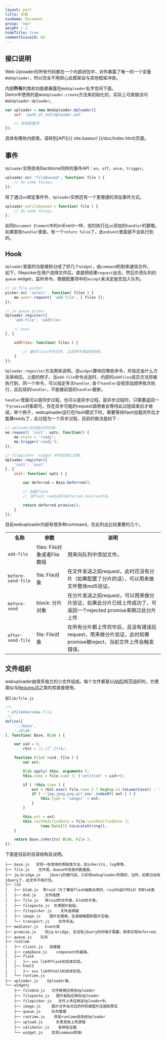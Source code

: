 ```yaml
---
layout: post
title: 文档
navName: Document
group: 'nav'
weight : 2
hideTitle: true
commentIssueId: 80
---
```


## 接口说明
Web Uploader的所有代码都在一个内部闭包中，对外暴露了唯一的一个变量`WebUploader`，所以完全不用担心此框架会与其他框架冲突。

内部**所有**的类和功能都暴露在`WebUploader`名字空间下面。<br />
Demo中使用的是`WebUploader.create`方法来初始化的，实际上可直接访问`WebUploader.Uploader`。

```javascript
var uploader = new WebUploader.Uploader({
    swf: 'path_of_swf/Uploader.swf'

    // 其他配置项
});
```

具体有哪些内部类，请转到[API]({{ site.baseurl }}/doc/index.html)页面。

## 事件
`Uploader`实例具有Backbone同样的事件API：`on`，`off`，`once`，`trigger`。

```javascript
uploader.on( 'fileQueued', function( file ) {
    // do some things.
});
```

除了通过`on`绑定事件外，`Uploader`实例还有一个更便捷的添加事件方式。

```javascript
uploader.onFileQueued = function( file ) {
    // do some things.
};
```

如同`Document Element`中的onEvent一样，他的执行比`on`添加的`handler`的要晚。如果那些`handler`里面，有一个`return false`了，此`onEvent`里面是不会执行到的。

## Hook
`Uploader`里面的功能被拆分成了好几个`widget`，由`command`机制来通信合作。<br />
如下，filepicker在用户选择文件后，直接把结果`request`出去，然后负责队列的`queue` widget，监听命令，根据配置项中的`accept`来决定是否加入队列。

```javascript
// in file picker
picker.on( 'select', function( files ) {
    me.owner.request( 'add-file', [ files ]);
});

// in queue picker
Uploader.register({
    'add-file': 'addFiles'

    // xxxx
}, {

    addFiles: function( files ) {

        // 遍历files中的文件, 过滤掉不满足规则的。
    }
});
```

`Uploader.regeister`方法用来说明，该`widget`要响应哪些命令，并指定由什么方法来响应。上面的例子，当`add-file`命令派送时，内部的`addFiles`成员方法将被执行到，同一个命令，可以指定多次`handler`, 各个`handler`会按添加顺序依次执行，且后续的`handler`，不能被前面的`handler`截断。

`handler`里面可以是同步过程，也可以是异步过程。是异步过程时，只需要返回一个`promise`对象即可。存在异步可能的request调用者会等待此过程结束后才继续。举个例子，webuploader运行在flash模式下时，需要等待flash加载完毕后才能算ready了，此过程为一个异步过程，目前的做法是如下：

```javascript
// uploader在初始化的时候
me.request( 'init', opts, function() {
    me.state = 'ready';
    me.trigger('ready');
});

// filepicker `widget`中的初始化过程。
Uploader.register({
    'init': 'init'
}, {
    init: function( opts ) {

        var deferred = Base.Deferred();

        // 加载flash
        // 当flash ready执行deferred.resolve方法。

        return deferred.promise();
    }
});
```

目前webuploader内部有很多种command，在此列出比较重要的几个。

<table class="table table-bordered">
    <tr>
        <th>名称</th>
        <th>参数</th>
        <th>说明</th>
    </tr>
    <tr>
        <td><code>add-file</code></td>
        <td>files: File对象或者File数组</td>
        <td>用来向队列中添加文件。</td>
    </tr>
    <tr>
        <td><code>before-send-file</code></td>
        <td>file: File对象</td>
        <td>在文件发送之前request，此时还没有分片（如果配置了分片的话），可以用来做文件整体md5验证。</td>
    </tr>
    <tr>
        <td><code>before-send</code></td>
        <td>block: 分片对象</td>
        <td>在分片发送之前request，可以用来做分片验证，如果此分片已经上传成功了，可返回一个rejected promise来跳过此分片上传</td>
    </tr>
    <tr>
        <td><code>after-send-file</code></td>
        <td>file: File对象</td>
        <td>在所有分片都上传完毕后，且没有错误后request，用来做分片验证，此时如果promise被reject，当前文件上传会触发错误。</td>
    </tr>
</table>

## 文件组织
webuploader由很多独立的小文件组成。每个文件都是以[AMD](https://github.com/amdjs/amdjs-api/wiki/AMD)规范组织的，方便类似与[RequireJS](http://requirejs.org/)之类的库直接使用。

如`lib/file.js`

```javascript
/**
 * @fileOverview File
 */
define([
    '../base',
    './blob'
], function( Base, Blob ) {

    var uid = 0,
        rExt = /\.([^.]+)$/;

    function File( ruid, file ) {
        var ext;

        Blob.apply( this, arguments );
        this.name = file.name || ('untitled' + uid++);

        if ( !this.type ) {
            ext = rExt.exec( file.name ) ? RegExp.$1.toLowerCase() : '';
            if ( ~'jpg,jpeg,png,gif,bmp'.indexOf( ext ) ) {
                this.type = 'image/' + ext;
            }
        }

        this.ext = ext;
        this.lastModifiedDate = file.lastModifiedDate ||
                (new Date()).toLocaleString();
    }

    return Base.inherits( Blob, File );
});
```

下面是目前的目录结构及说明。

```
├── base.js   实现一些常用的帮助类方法，如inherits, log等等。
├── file.js    文件类，Queue中存放的数据类。
├── jq-bridge.js    jQuery的替代品，只实现webuploader所需的，当然，如果已经有jQuery了，此文件不用打包。
├── lib
│   ├── blob.js  带ruid（为了兼容flash抽象出来的，ruid为运行时id）的Blob类
│   ├── dnd.js    文件拖拽
│   ├── file.js   带ruid的文件类，blob的子类。
│   ├── filepaste.js  负责图片粘贴。
│   ├── filepicker.js    文件选择器
│   ├── image.js    图片处理类，生成缩略图和图片压缩。
│   └── transport.js    文件传送。
├── mediator.js   Event类
├── promise.js    同jq-bridge, 在没有jQuery的时候才需要。用来实现Deferred。
├── queue.js    队列
├── runtime
│   ├── client.js   连接器
│   ├── compbase.js    component的基类。
│   ├── flash
│   │   ├── xxx lib中flash的具体实现。
│   ├── html5
│   │   ├── xxx lib中html5的具体实现。
│   └── runtime.js
├── uploader.js    Uploader类。
└── widgets
    ├── filednd.js   文件拖拽应用在Uploader
    ├── filepaste.js   图片粘贴应用在Uploader
    ├── filepicker.js   文件上传应用在Uploader中。
    ├── image.js     图片文件在对应的时机做图片压缩和预览
    ├── queue.js     队列管理
    ├── runtime.js    添加runtime信息给Uploader
    ├── upload.js      负责具体上传逻辑
    ├── validator.js    各种验证器
    └── widget.js    实现command机制
```
